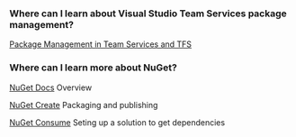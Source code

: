 ### Where can I learn about Visual Studio Team Services package management?

[Package Management in Team Services and TFS](../../../package/overview.md)

### Where can I learn more about NuGet?

[NuGet Docs](https://docs.nuget.org/) Overview

[NuGet Create](https://docs.nuget.org/create) Packaging and publishing

[NuGet Consume](https://docs.nuget.org/consume) Seting up a solution to get dependencies

